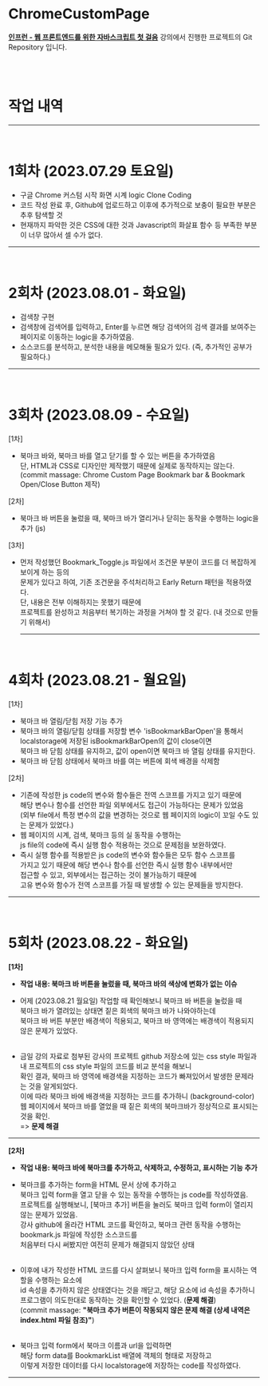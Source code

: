 # ChromeCustomPage
<b><a href="https://inf.run/eUPT">인프런 - 웹 프론트엔드를 위한 자바스크립트 첫 걸음</a></b> 강의에서 진행한 프로젝트의 Git Repository 입니다.

<br/><br/>

# 작업 내역
<hr/>
<br/>

# 1회차 (2023.07.29 토요일)

- 구글 Chrome 커스텀 시작 화면 시계 logic Clone Coding <br/>
- 코드 작성 완료 후, Github에 업로드하고 이후에 추가적으로 보충이 필요한 부분은 추후 탐색할 것
- 현재까지 파악한 것은 CSS에 대한 것과 Javascript의 화살표 함수 등 부족한 부분이 너무 많아서 셀 수가 없다.
<hr/>
<br/>

# 2회차 (2023.08.01 - 화요일)

- 검색창 구현
- 검색창에 검색어를 입력하고, Enter를 누르면 해당 검색어의 검색 결과를 보여주는 페이지로 이동하는 logic을 추가하였음.
- 소스코드를 분석하고, 분석한 내용을 메모해둘 필요가 있다. (즉, 추가적인 공부가 필요하다.)
<hr/><br/>

# 3회차 (2023.08.09 - 수요일)

[1차]
- 북마크 바와, 북마크 바를 열고 닫기를 할 수 있는 버튼을 추가하였음<br/>
  단, HTML과 CSS로 디자인만 제작했기 때문에 실제로 동작하지는 않는다.<br/>
(commit massage: Chrome Custom Page Bookmark bar & Bookmark Open/Close Button 제작)

[2차]
- 북마크 바 버튼을 눌렀을 때, 북마크 바가 열리거나 닫히는 동작을 수행하는 logic을 추가 (js)

[3차]
- 먼저 작성했던 Bookmark_Toggle.js 파일에서 조건문 부분이 코드를 더 복잡하게 보이게 하는 등의 <br/>
  문제가 있다고 하여, 기존 조건문을 주석처리하고 Early Return 패턴을 적용하였다. <br/>
  단, 내용은 전부 이해하지는 못했기 때문에 <br/>
  프로젝트를 완성하고 처음부터 복기하는 과정을 거쳐야 할 것 같다. (내 것으로 만들기 위해서)
  <hr/><br/>
 
# 4회차 (2023.08.21 - 월요일)

[1차]
- 북마크 바 열림/닫힘 저장 기능 추가
- 북마크 바의 열림/닫힘 상태를 저장할 변수 'isBookmarkBarOpen'을 통해서 <br/>
  localstorage에 저장된 isBookmarkBarOpen의 값이 close이면 <br/>
  북마크 바 닫힘 상태를 유지하고, 값이 open이면 북마크 바 열림 상태를 유지한다.
- 북마크 바 닫힘 상태에서 북마크 바를 여는 버튼에 회색 배경을 삭제함 <br>

[2차]
- 기존에 작성한 js code의 변수와 함수들은 전역 스코프를 가지고 있기 때문에 <br/>
  해당 변수나 함수를 선언한 파일 외부에서도 접근이 가능하다는 문제가 있었음 <br>
  (외부 file에서 특정 변수의 값을 변경하는 것으로 웹 페이지의 logic이 꼬일 수도 있는 문제가 있었다.)
- 웹 페이지의 시계, 검색, 북마크 등의 실 동작을 수행하는 <br/>
  js file의 code에 즉시 실행 함수 적용하는 것으로 문제점을 보완하였다. <br/>
- 즉시 실행 함수를 적용받은 js code의 변수와 함수들은 모두 함수 스코프를 <br/>
  가지고 있기 때문에 해당 변수나 함수를 선언한 즉시 실행 함수 내부에서만 <br/>
  접근할 수 있고, 외부에서는 접근하는 것이 불가능하기 때문에 <br/>
  고유 변수와 함수가 전역 스코프를 가질 때 발생할 수 있는 문제들을 방지한다.
<hr/><br/>

# 5회차 (2023.08.22 - 화요일)

<b>[1차]</b>
- <b>작업 내용: 북마크 바 버튼을 눌렀을 때, 북마크 바의 색상에 변화가 없는 이슈</b>

- 어제 (2023.08.21 월요일) 작업할 때 확인해보니 북마크 바 버튼을 눌렀을 때 <br/>
  북마크 바가 열려있는 상태면 짙은 회색의 북마크 바가 나와야하는데 <br/>
  북마크 바 버튼 부분만 배경색이 적용되고, 북마크 바 영역에는 배경색이 적용되지 않은 문제가 있었다. <br/><br/>
- 금일 강의 자료로 첨부된 강사의 프로젝트 github 저장소에 있는 css style 파일과 <br/>
  내 프로젝트의 css style 파일의 코드를 비교 분석을 해보니 <br/>
  확인 결과, 북마크 바 영역에 배경색을 지정하는 코드가 빠져있어서 발생한 문제라는 것을 알게되었다. <br/>
  이에 따라 북마크 바에 배경색을 지정하는 코드를 추가하니 (background-color)<br/>
  웹 페이지에서 북마크 바를 열었을 때 짙은 회색의 북마크바가 정상적으로 표시되는 것을 확인.<br/>
  => <b>문제 해결</b>
<hr>

<b>[2차]</b>
- <b>작업 내용: 북마크 바에 북마크를 추가하고, 삭제하고, 수정하고, 표시하는 기능 추가 </b>

- 북마크를 추가하는 form을 HTML 문서 상에 추가하고 <br/>
  북마크 입력 form을 열고 닫을 수 있는 동작을 수행하는 js code를 작성하였음. <br/>
  프로젝트를 실행해보니, [북마크 추가] 버튼을 눌러도 북마크 입력 form이 열리지 않는 문제가 있었음. <br/>
  강사 github에 올라간 HTML 코드를 확인하고, 북마크 관련 동작을 수행하는 bookmark.js 파일에 작성한 소스코드를 <br/>
  처음부터 다시 써봤지만 여전히 문제가 해결되지 않았던 상태 <br/><br/>

- 이후에 내가 작성한 HTML 코드를 다시 살펴보니 북마크 입력 form을 표시하는 역할을 수행하는 요소에 <br/>
  id 속성을 추가하지 않은 상태였다는 것을 깨닫고, 해당 요소에 id 속성을 추가하니 <br/>
  프로그램이 의도한대로 동작하는 것을 확인할 수 있었다. (<b>문제 해결</b>)<br/>
  (commit massage: <b>"북마크 추가 버튼이 작동되지 않은 문제 해결 (상세 내역은 index.html 파일 참조)"</b>) 
  <br/><br/>

- 북마크 입력 form에서 북마크 이름과 url을 입력하면 <br/>
  해당 form data를 BookmarkList 배열에 객체의 형태로 저장하고 <br/>
  이렇게 저장한 데이터를 다시 localstorage에 저장하는 code를 작성하였다.
<hr/>